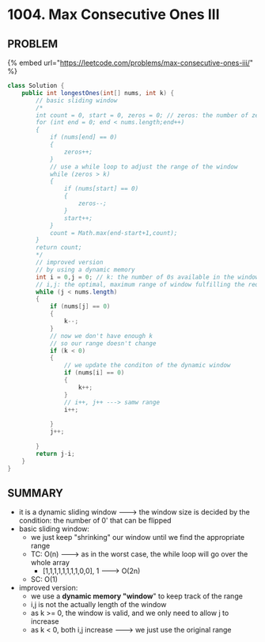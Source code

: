 # 1004. Max Consecutive Ones III

## PROBLEM

{% embed url="https://leetcode.com/problems/max-consecutive-ones-iii/" %}

```java
class Solution {
    public int longestOnes(int[] nums, int k) {
        // basic sliding window
        /*
        int count = 0, start = 0, zeros = 0; // zeros: the number of zeros in the window
        for (int end = 0; end < nums.length;end++)
        {
            if (nums[end] == 0)
            {
                zeros++;
            }
            // use a while loop to adjust the range of the window
            while (zeros > k)
            {
                if (nums[start] == 0)
                {
                    zeros--;
                }
                start++;
            }
            count = Math.max(end-start+1,count);
        }
        return count;
        */
        // improved version
        // by using a dynamic memory 
        int i = 0,j = 0; // k: the number of 0s available in the window
        // i,j: the optimal, maximum range of window fulfilling the requirement 
        while (j < nums.length)
        {
            if (nums[j] == 0)
            {
                k--;
            }
            // now we don't have enough k
            // so our range doesn't change
            if (k < 0)
            {
                // we update the conditon of the dynamic window
                if (nums[i] == 0)
                {
                    k++;
                }
                // i++, j++ ---> samw range
                i++;
                
            }
            j++;
            
        }
        return j-i;
    }
}
```

## SUMMARY

* it is a dynamic sliding window ---> the window size is decided by the condition: the number of 0' that can be flipped
* basic sliding window:
  * we just keep "shrinking" our window until we find the appropriate range
  * TC: O(n) ---> as in the worst case, the while loop will go over the whole array
    * \[1,1,1,1,1,1,1,1,0,0], 1 ---> O(2n)
  * SC: O(1)
* improved version:
  * we use a **dynamic memory "window**" to keep track of the range
  * i,j is not the actually length of the window
  * as k >= 0, the window is valid, and we only need to allow j to increase
  * as k < 0, both i,j increase ---> we just use the original range
